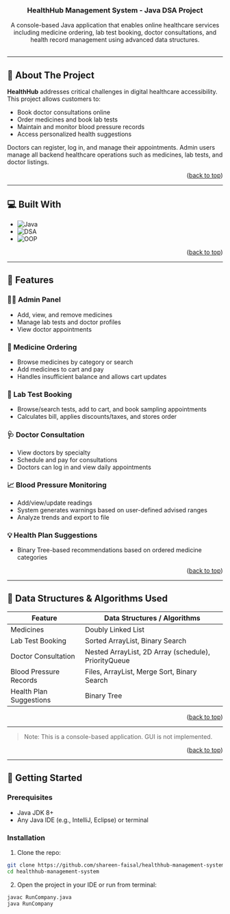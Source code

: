 <a id="readme-top"></a>

<div align="center">

  <h3 align="center">HealthHub Management System - Java DSA Project</h3>

  <p align="center">
    A console-based Java application that enables online healthcare services including medicine ordering, lab test booking, doctor consultations, and health record management using advanced data structures.
    <br />
    <br />
  </p>
</div>

---

## 🧠 About The Project

**HealthHub** addresses critical challenges in digital healthcare accessibility. This project allows customers to:
- Book doctor consultations online
- Order medicines and book lab tests
- Maintain and monitor blood pressure records
- Access personalized health suggestions

Doctors can register, log in, and manage their appointments. Admin users manage all backend healthcare operations such as medicines, lab tests, and doctor listings.

<p align="right">(<a href="#readme-top">back to top</a>)</p>

---

## 💻 Built With

- ![Java](https://img.shields.io/badge/Java-ED8B00?style=for-the-badge&logo=java&logoColor=white)
- ![DSA](https://img.shields.io/badge/Data%20Structures-Implemented-006400?style=for-the-badge)
- ![OOP](https://img.shields.io/badge/Object%20Oriented-Programming-008080?style=for-the-badge)

<p align="right">(<a href="#readme-top">back to top</a>)</p>

---

## 🚀 Features

### 👨‍⚕️ Admin Panel
- Add, view, and remove medicines
- Manage lab tests and doctor profiles
- View doctor appointments

### 💊 Medicine Ordering
- Browse medicines by category or search
- Add medicines to cart and pay
- Handles insufficient balance and allows cart updates

### 🧪 Lab Test Booking
- Browse/search tests, add to cart, and book sampling appointments
- Calculates bill, applies discounts/taxes, and stores order

### 🩺 Doctor Consultation
- View doctors by specialty
- Schedule and pay for consultations
- Doctors can log in and view daily appointments

### 📈 Blood Pressure Monitoring
- Add/view/update readings
- System generates warnings based on user-defined advised ranges
- Analyze trends and export to file

### 💡 Health Plan Suggestions
- Binary Tree-based recommendations based on ordered medicine categories

<p align="right">(<a href="#readme-top">back to top</a>)</p>

---

## 🧮 Data Structures & Algorithms Used

| Feature                    | Data Structures / Algorithms                      |
|----------------------------|---------------------------------------------------|
| Medicines                  | Doubly Linked List                                |
| Lab Test Booking           | Sorted ArrayList, Binary Search                   |
| Doctor Consultation        | Nested ArrayList, 2D Array (schedule), PriorityQueue |
| Blood Pressure Records     | Files, ArrayList, Merge Sort, Binary Search       |
| Health Plan Suggestions    | Binary Tree                                       |

<p align="right">(<a href="#readme-top">back to top</a>)</p>

---


> Note: This is a console-based application. GUI is not implemented.

<p align="right">(<a href="#readme-top">back to top</a>)</p>

---

## 🔧 Getting Started

### Prerequisites

- Java JDK 8+
- Any Java IDE (e.g., IntelliJ, Eclipse) or terminal

### Installation

1. Clone the repo:

```bash
git clone https://github.com/shareen-faisal/healthhub-management-system.git
cd healthhub-management-system
```
2. Open the project in your IDE or run from terminal:

```bash
javac RunCompany.java
java RunCompany
```

